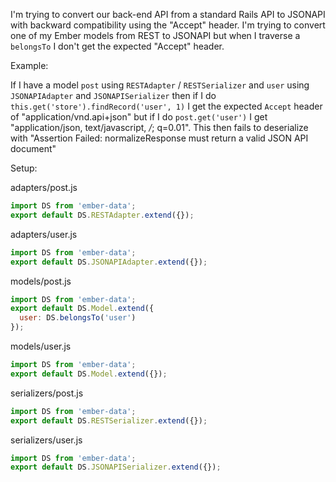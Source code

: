 I'm trying to convert our back-end API from a standard Rails API to JSONAPI with backward compatibility using the "Accept" header. I'm trying to convert one of my Ember models from REST to JSONAPI but when I traverse a `belongsTo` I don't get the expected "Accept" header.

Example:

If I have a model `post` using `RESTAdapter` / `RESTSerializer` and `user` using `JSONAPIAdapter` and `JSONAPISerializer` then if I do `this.get('store').findRecord('user', 1)` I get the expected `Accept` header of "application/vnd.api+json" but if I do `post.get('user')` I get "application/json, text/javascript, */*; q=0.01". This then fails to deserialize with "Assertion Failed: normalizeResponse must return a valid JSON API document"

Setup:

adapters/post.js

```js
import DS from 'ember-data';
export default DS.RESTAdapter.extend({});
```

adapters/user.js

```js
import DS from 'ember-data';
export default DS.JSONAPIAdapter.extend({});
```

models/post.js

```js
import DS from 'ember-data';
export default DS.Model.extend({
  user: DS.belongsTo('user')
});
```

models/user.js

```js
import DS from 'ember-data';
export default DS.Model.extend({});
```

serializers/post.js

```js
import DS from 'ember-data';
export default DS.RESTSerializer.extend({});
```

serializers/user.js

```js
import DS from 'ember-data';
export default DS.JSONAPISerializer.extend({});
```
